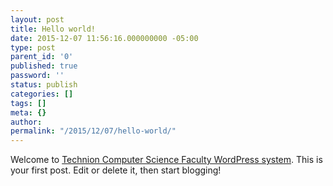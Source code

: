 ```yaml
---
layout: post
title: Hello world!
date: 2015-12-07 11:56:16.000000000 -05:00
type: post
parent_id: '0'
published: true
password: ''
status: publish
categories: []
tags: []
meta: {}
author:
permalink: "/2015/12/07/hello-world/"
---
```

Welcome to [Technion Computer Science Faculty WordPress system](http://cswp.cs.technion.ac.il/). This is your first post. Edit or delete it, then start blogging!

